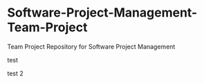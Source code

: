 # Software-Project-Management-Team-Project
Team Project Repository for Software Project Management

test

test 2